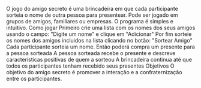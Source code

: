 O jogo do amigo secreto é uma brincadeira em que cada participante sorteia o nome de outra pessoa para presentear. Pode ser jogado em grupos de amigos, familiares ou empresas.
O programa é simples e intuitivo.
Como jogar
Primeiro crie uma lista com os nomes dos seus amigos usando o campo: "Digite um nome" e clique em "Adicionar"
Por fim sorteie os nomes dos amigos incluidos na lista clicando no botão: "Sortear Amigo"
Cada participante sorteia um nome. 
Então poderá compra um presente para a pessoa sorteada 
A pessoa sorteada recebe o presente e descreve características positivas de quem a sorteou 
A brincadeira continua até que todos os participantes tenham recebido seus presentes 
Objetivos
O objetivo do amigo secreto é promover a interação e a confraternização entre os participantes. 
